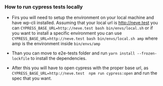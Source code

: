 ### How to run cypress tests locally 

* Firs you will need to setup the environment on your local machine and have wp-cli installed. Assuming that your local url is http://neve.test you can `CYPRESS_BASE_URL=http://neve.test bash bin/envs/local.sh` or if you want to install a specific environment you can use `CYPRESS_BASE_URL=http://neve.test bash bin/envs/local.sh amp` where amp is the environment inside `bin/envs/amp`
  
* Than you can move to e2e-tests folder and run `yarn install --frozen-lockfile` to install the dependencies.
* After this you will have to open cypress with the proper base url, as `CYPRESS_BASE_URL=http://neve.test  npm run cypress:open` and run the spec that you want.




